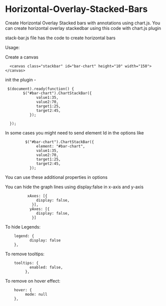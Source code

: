 # Horizontal-Overlay-Stacked-Bars
Create Horizontal Overlay Stacked bars with annotations using chart.js.
You can create horizontal overlay stackedbar using this code with chart.js plugin

stack-bar.js file has the code to create horizontal bars

Usage: 

Create a canvas 

      <canvas class="stackbar" id="bar-chart" height="10" width="150"></canvas>
      
 init the plugin -
 
     $(document).ready(function() {	 
            $("#bar-chart").ChartStackBar({
                  value1:35,
                  value2:70,
                  target1:25, 
                  target2:45,		
               });

      });

In some cases you might need to send element Id in the options like 

             $("#bar-chart").ChartStackBar({
                  element: "#bar-chart",
                  value1:35,
                  value2:70,
                  target1:25, 
                  target2:45,		
               }); 
<bold>You can use these additional properties in options

You can hide the graph lines using display:false in x-axis and y-axis

              xAxes: [{
                  display: false,
                }],
               yAxes: [{
                  display: false,
                }]
      
To hide Legends:

		legend: {
        	   display: false
	 	},
		
To remove tooltips:		

		tooltips: {
        	   enabled: false,
     		 },

To remove on hover effect:

		hover: {
			 mode: null
		},

		
    
	   	 	
